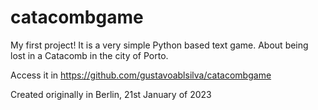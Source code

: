 # catacombgame
My first project! It is a very simple Python based text game. About being lost in a Catacomb in the city of Porto.

Access it in https://github.com/gustavoablsilva/catacombgame

Created originally in Berlin, 21st January of 2023
